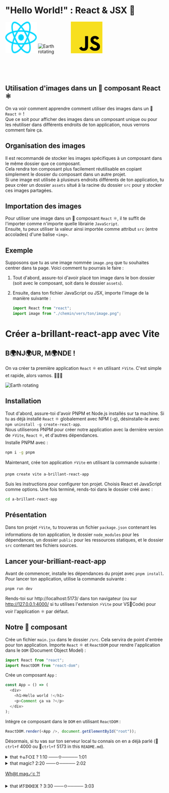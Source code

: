 # "Hello World!" : React & JSX 🧠

<div>
<img src="src/assets/react.svg" alt="React Logo" width="100" height="100" style="display: inline-block; margin: 0 auto;">
<img src="src/assets/Rotating-earth-animated-unscreened.gif" alt="Earth rotating" width="100" height="100" style="display: inline-block; margin: 0 auto;">
<img src="src/assets/Unofficial_JavaScript_logo_2.svg" alt="Javascript Logo" width="100" height="100" style="display: inline-block; margin: 0 auto;">
</div>

## Utilisation d'images dans un 🧩 composant React ⚛️

On va voir comment apprendre comment utiliser des images dans un 🧩 `React` ⚛️ ! <br>
Que ce soit pour afficher des images dans un composant unique ou pour les réutiliser dans différents endroits de ton application, nous verrons comment faire ça.

## Organisation des images

Il est recommandé de stocker les images spécifiques à un composant dans le même dossier que ce composant. 
<br>
Cela rendra ton composant plus facilement réutilisable en copiant simplement le dossier du composant dans un autre projet.
<br>
Si une image est utilisée à plusieurs endroits différents de ton application, tu peux créer un dossier `assets` situé à la racine du dossier `src` pour y stocker ces images partagées.

## Importation des images

Pour utiliser une image dans un 🧩 composant `React` ⚛️, il te suffit de l'importer comme n'importe quelle librairie `JavaScript`. 
<br>
Ensuite, tu peux utiliser la valeur ainsi importée comme attribut `src` (entre accolades) d'une balise `<img>`.

## Exemple

Supposons que tu as une image nommée `image.png` que tu souhaites centrer dans ta page. Voici comment tu pourrais le faire :

1. Tout d'abord, assure-toi d'avoir placé ton image dans le bon dossier (soit avec le composant, soit dans le dossier `assets`).

2. Ensuite, dans ton fichier JavaScript ou JSX, importe l'image de la manière suivante :

   ```javascript
   import React from "react";
   import image from "./chemin/vers/ton/image.png";
   ```

# Créer a-brillant-react-app avec Vite

## **B🌍NJ🌍UR, M🌍NDE !**
On va créer ta première application `React` ⚛️ en utilisant ⚡`Vite`.
C'est simple et rapide, alors vamos. 🏋🏻‍♀️

<img src="src/assets/Rotating-earth-animated-unscreened.gif" alt="Earth rotating" width="250" height="250">

## Installation

Tout d'abord, assure-toi d'avoir PNPM et Node.js installés sur ta machine. Si tu as déjà installé `React` ⚛️ globalement avec NPM (-g), désinstalle-le avec `npm uninstall -g create-react-app`. <br>
Nous utiliserons PNPM pour créer notre application avec la dernière version de ⚡`Vite`, `React` ⚛️, et d'autres dépendances. <br>
Installe PNPM avec :

```bash
npm i -g pnpm
```

Maintenant, crée ton application ⚡`Vite` en utilisant la commande suivante :

```bash
pnpm create vite a-brillant-react-app
```

Suis les instructions pour configurer ton projet. Choisis React et JavaScript comme options. Une fois terminé, rends-toi dans le dossier créé avec :

```bash
cd a-brillant-react-app
```

## Présentation

Dans ton projet ⚡`Vite`, tu trouveras un fichier `package.json` contenant les informations de ton application, le dossier `node_modules` pour les dépendances, un dossier `public` pour les ressources statiques, et le dossier `src` contenant tes fichiers sources.

## Lancer your-brilliant-react-app

Avant de commencer, installe les dépendances du projet avec `pnpm install`. Pour lancer ton application, utilise la commande suivante :

```bash
pnpm run dev
```

Rends-toi sur http://localhost:5173/ dans ton navigateur (ou sur http://127.0.0.1:4000/ si tu utilises l'extension ⚡`Vite` pour VS🧊Code) pour voir l'application ⚛️ par défaut.

## Notre 🥇 composant

Crée un fichier `main.jsx` dans le dossier `/src`. Cela servira de point d'entrée pour ton application. Importe `React` ⚛️ et `ReactDOM` pour rendre l'application dans le `DOM` (Document Object Model) :

```javascript
import React from "react";
import ReactDOM from "react-dom";
```

Crée un composant `App` :

```javascript
const App = () => (
  <div>
    <h1>Hello world !</h1>
    <p>Comment ça va ?</p>
  </div>
);
```

Intègre ce composant dans le `DOM` en utilisant `ReactDOM` :

```javascript
ReactDOM.render(<App />, document.getElementById("root"));
```

Désormais, si tu vas sur ton serveur local tu connais on en a déjà parlé (🔎`ctrl+f` 4000 ou 🔎`ctrl+f` 5173 in this `README.md`).

<details>
<summary>that ⵜⴰⵢⵔⵉ ? 1:10 ───ㅇ───── 1:01 </summary>
Cette brilliant-app est ton tout premier 🧩 composant React ! 🧧
</details>

<details>
<summary>that magic? 2:20 ───ㅇ───── 2:02 </summary>
🥏 I am also a DJ ! 👀  
⚡ 🔊 Come check my other portfolio and enjoy the 🔊 ▶︎ •၊၊||၊|။||||။‌‌‌‌‌၊|• 0:99 🎺 [ⵍⵢⵓⴱⵓⴼ](https://www.youtube.com/playlist?list=PLNcTKDW0oKbxBDSO-XiHc-b3JNFTqdYvt) 🎺 & [come here if you like what you hear !](https://www.linkedin.com/in/ikrame-saadi/) 🔊 !⚡
</details>

<a href="https://www.youtube.com/watch?v=BTyQSIJAAgE" target="_blank">Wh@t mag🪄c ?!</a>

<details>
<summary>that ⵍⵢⵓⴱⵓⴼ ? 3:30 ───ㅇ───── 3:03 </summary>
🥏 I am also a DJ ! 👀  
⚡ 🔊 Come check my other portfolio and enjoy the 🔊 ▶︎ •၊၊||၊|။||||။‌‌‌‌‌၊|• 0:99 🎺 [ⵍⵢⵓⴱⵓⴼ](https://www.youtube.com/playlist?list=PLNcTKDW0oKbxBDSO-XiHc-b3JNFTqdYvt) 🎺 & [come here if you like what you hear !](https://www.linkedin.com/in/ikrame-saadi/) 🔊 !⚡
</details>

